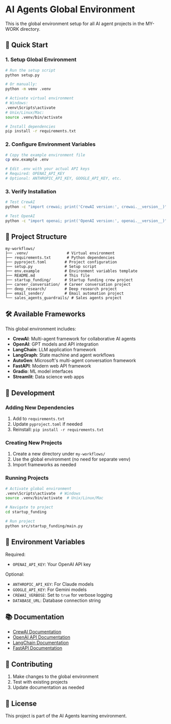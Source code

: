 # AI Agents Global Environment

This is the global environment setup for all AI agent projects in the MY-WORK directory.

## 🚀 Quick Start

### 1. Setup Global Environment

```bash
# Run the setup script
python setup.py

# Or manually:
python -m venv .venv

# Activate virtual environment
# Windows:
.venv\Scripts\activate
# Unix/Linux/Mac:
source .venv/bin/activate

# Install dependencies
pip install -r requirements.txt
```

### 2. Configure Environment Variables

```bash
# Copy the example environment file
cp env.example .env

# Edit .env with your actual API keys
# Required: OPENAI_API_KEY
# Optional: ANTHROPIC_API_KEY, GOOGLE_API_KEY, etc.
```

### 3. Verify Installation

```bash
# Test CrewAI
python -c "import crewai; print('CrewAI version:', crewai.__version__)"

# Test OpenAI
python -c "import openai; print('OpenAI version:', openai.__version__)"
```

## 📁 Project Structure

```
my-workflows/
├── .venv/                 # Virtual environment
├── requirements.txt       # Python dependencies
├── pyproject.toml        # Project configuration
├── setup.py              # Setup script
├── env.example           # Environment variables template
├── README.md             # This file
├── startup_funding/      # Startup funding crew project
├── career_conversation/  # Career conversation project
├── deep_research/        # Deep research project
├── email_sender/         # Email automation project
└── sales_agents_guardrails/ # Sales agents project
```

## 🛠️ Available Frameworks

This global environment includes:

- **CrewAI**: Multi-agent framework for collaborative AI agents
- **OpenAI**: GPT models and API integration
- **LangChain**: LLM application framework
- **LangGraph**: State machine and agent workflows
- **AutoGen**: Microsoft's multi-agent conversation framework
- **FastAPI**: Modern web API framework
- **Gradio**: ML model interfaces
- **Streamlit**: Data science web apps

## 🔧 Development

### Adding New Dependencies

1. Add to `requirements.txt`
2. Update `pyproject.toml` if needed
3. Reinstall: `pip install -r requirements.txt`

### Creating New Projects

1. Create a new directory under `my-workflows/`
2. Use the global environment (no need for separate venv)
3. Import frameworks as needed

### Running Projects

```bash
# Activate global environment
.venv\Scripts\activate  # Windows
source .venv/bin/activate  # Unix/Linux/Mac

# Navigate to project
cd startup_funding

# Run project
python src/startup_funding/main.py
```

## 🔑 Environment Variables

Required:
- `OPENAI_API_KEY`: Your OpenAI API key

Optional:
- `ANTHROPIC_API_KEY`: For Claude models
- `GOOGLE_API_KEY`: For Gemini models
- `CREWAI_VERBOSE`: Set to `true` for verbose logging
- `DATABASE_URL`: Database connection string

## 📚 Documentation

- [CrewAI Documentation](https://docs.crewai.com/)
- [OpenAI API Documentation](https://platform.openai.com/docs)
- [LangChain Documentation](https://python.langchain.com/)
- [FastAPI Documentation](https://fastapi.tiangolo.com/)

## 🤝 Contributing

1. Make changes to the global environment
2. Test with existing projects
3. Update documentation as needed

## 📄 License

This project is part of the AI Agents learning environment.